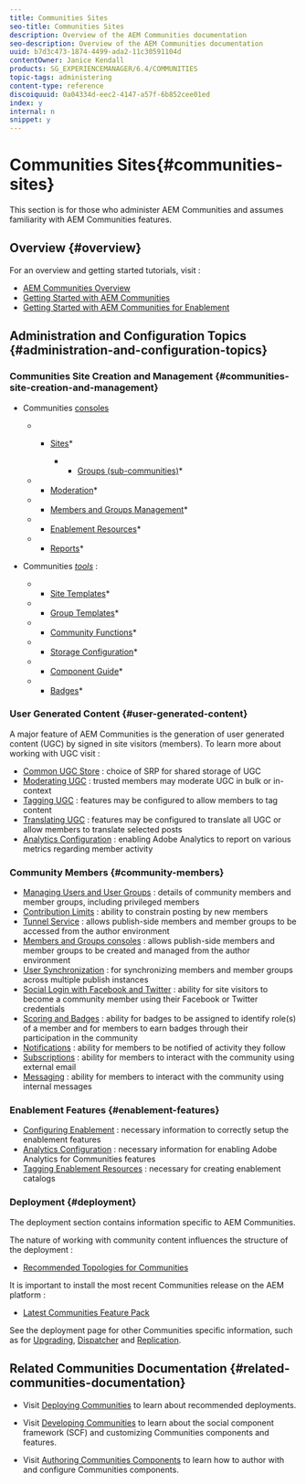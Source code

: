 ```yaml
---
title: Communities Sites
seo-title: Communities Sites
description: Overview of the AEM Communities documentation
seo-description: Overview of the AEM Communities documentation
uuid: b7d3c473-1874-4499-ada2-11c30591104d
contentOwner: Janice Kendall
products: SG_EXPERIENCEMANAGER/6.4/COMMUNITIES
topic-tags: administering
content-type: reference
discoiquuid: 0a04334d-eec2-4147-a57f-6b852cee01ed
index: y
internal: n
snippet: y
---
```


# Communities Sites{#communities-sites}

This section is for those who administer AEM Communities and assumes familiarity with AEM Communities features.

## Overview {#overview}

For an overview and getting started tutorials, visit :

* [AEM Communities Overview](../../communities/using/overview.md)
* [Getting Started with AEM Communities](../../communities/using/getting-started.md)
* [Getting Started with AEM Communities for Enablement](../../communities/using/getting-started-enablement.md)

## Administration and Configuration Topics {#administration-and-configuration-topics}

### Communities Site Creation and Management {#communities-site-creation-and-management}

* Communities [consoles](../../communities/using/consoles.md)

    * * [Sites](../../communities/using/sites-console.md)*

        * * [Groups (sub-communities)](../../communities/using/groups.md)*

    * * [Moderation](../../communities/using/moderation.md)*
    * * [Members and Groups Management](../../communities/using/members.md)*
    * * [Enablement Resources](../../communities/using/resources.md)*
    * * [Reports](../../communities/using/reports.md)*

* Communities [*tools*](../../communities/using/tools.md) :

    * * [Site Templates](../../communities/using/sites.md)*
    * * [Group Templates](../../communities/using/tools-groups.md)*
    * * [Community Functions](../../communities/using/functions.md)*
    * * [Storage Configuration](../../communities/using/srp-config.md)*
    * * [Component Guide](../../communities/using/components-guide.md)*
    * * [Badges](../../communities/using/badges.md)*

### User Generated Content {#user-generated-content}

A major feature of AEM Communities is the generation of user generated content (UGC) by signed in site visitors (members). To learn more about working with UGC visit :

* [Common UGC Store](../../communities/using/working-with-srp.md) : choice of SRP for shared storage of UGC
* [Moderating UGC](../../communities/using/moderate-ugc.md) : trusted members may moderate UGC in bulk or in-context
* [Tagging UGC](../../communities/using/tag-ugc.md) : features may be configured to allow members to tag content
* [Translating UGC](../../communities/using/translate-ugc.md) : features may be configured to translate all UGC or allow members to translate selected posts
* [Analytics Configuration](../../communities/using/analytics.md) : enabling Adobe Analytics to report on various metrics regarding member activity

### Community Members {#community-members}

* [Managing Users and User Groups](../../communities/using/users.md) : details of community members and member groups, including privileged members
* [Contribution Limits](../../communities/using/limits.md) : ability to constrain posting by new members
* [Tunnel Service](../../communities/using/deploy-communities.md#tunnelserviceonauthor) : allows publish-side members and member groups to be accessed from the author environment
* [Members and Groups consoles](../../communities/using/members.md) : allows publish-side members and member groups to be created and managed from the author environment
* [User Synchronization](../../communities/using/sync.md) : for synchronizing members and member groups across multiple publish instances
* [Social Login with Facebook and Twitter](../../communities/using/social-login.md) : ability for site visitors to become a community member using their Facebook or Twitter credentials
* [Scoring and Badges](../../communities/using/implementing-scoring.md) : ability for badges to be assigned to identify role(s) of a member and for members to earn badges through their participation in the community
* [Notifications](../../communities/using/notifications.md) : ability for members to be notified of activity they follow
* [Subscriptions](../../communities/using/subscriptions.md) : ability for members to interact with the community using external email
* [Messaging](../../communities/using/messaging.md) : ability for members to interact with the community using internal messages

### Enablement Features {#enablement-features}

* [Configuring Enablement](../../communities/using/enablement.md) : necessary information to correctly setup the enablement features
* [Analytics Configuration](../../communities/using/analytics.md) : necessary information for enabling Adobe Analytics for Communities features
* [Tagging Enablement Resources](../../communities/using/tag-resources.md) : necessary for creating enablement catalogs

### Deployment {#deployment}

The deployment section contains information specific to AEM Communities.

The nature of working with community content influences the structure of the deployment :

* [Recommended Topologies for Communities](../../communities/using/topologies.md)

It is important to install the most recent Communities release on the AEM platform :

* [Latest Communities Feature Pack](../../communities/using/deploy-communities.md#latestfeaturepack)

See the deployment page for other Communities specific information, such as for [Upgrading](../../communities/using/upgrade.md), [Dispatcher](../../communities/using/dispatcher.md) and [Replication](../../communities/using/deploy-communities.md#replicationagentsonauthor).

## Related Communities Documentation {#related-communities-documentation}

* Visit [Deploying Communities](../../communities/using/deploy-communities.md) to learn about recommended deployments.

* Visit [Developing Communities](../../communities/using/communities.md) to learn about the social component framework (SCF) and customizing Communities components and features.

* Visit [Authoring Communities Components](../../communities/using/author-communities.md) to learn how to author with and configure Communities components.

